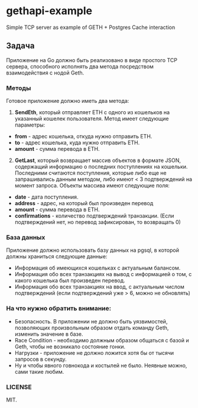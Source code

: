 # gethapi-example

Simple TCP server as example of GETH + Postgres Cache interaction

## Задача

Приложение на Go должно быть реализовано в виде простого TCP сервера, способного исполнять два метода посредством взаимодействия с нодой Geth.

### Методы

Готовое приложение должно иметь два метода:

1. **SendEth**, который отправляет ETH с одного из кошельков на указанный кошелек пользователя. Метод имеет следующие параметры:
- **from** - адрес кошелька, откуда нужно отправить ETH.
- **to** - адрес кошелька, куда нужно отправить ETH.
- **amount** - сумма перевода в ETH.

2. **GetLast**, который возвращает массив объектов в формате JSON, содержащий информацию о последних поступлениях на кошельки. Последними считаются поступления, которые либо еще не запрашивались данным методом, либо имеют < 3 подтверждений на момент запроса. Объекты массива имеют следующие поля:
- **date** - дата поступления.
- **address** - адрес, на который был произведен перевод
- **amount** - сумма перевода в ETH.
- **confirmations** - количество подтверждений транзакции. (Если подтверждений нет, но перевод зафиксирован, то возвращать 0)

### База данных

Приложение должно использовать базу данных на pgsql, в которой должны храниться следующие данные:
- Информация об имеющихся кошельках с актуальным балансом.
- Информация обо всех транзакциях на вывод с информацией о том, с какого кошелька был произведен перевод.
- Информация обо всех транзакциях на ввод, с актуальным числом подтверждений (если подтверждений уже > 6, можно не обновлять)


### На что нужно обратить внимание:

- Безопасность. В приложении не должно быть уязвимостей, позволяющих произвольным образом отдать команду Geth, изменить значение в базе.
- Race Condition - необходимо должным образом общаться с базой и Geth, чтобы не возникало состояние гонки.
- Нагрузки - приложение не должно ложится хотя бы от тысячи запросов в секунду.
- Ну и чтобы явного говнокода и костылей не было. Неявные можно, сами такие любим.


### LICENSE

MIT.
